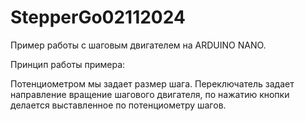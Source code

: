 # StepperGo02112024
Пример работы  с шаговым двигателем на ARDUINO NANO.

Принцип  работы  примера:

Потенциометром мы  задает размер  шага. Переключатель  задает направление вращение шагового  двигателя, по  нажатию кнопки делается  выставленное по потенциометру шагов.
